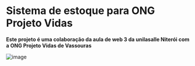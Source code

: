 # Sistema de estoque para ONG Projeto Vidas

**Este projeto é uma colaboração da aula de web 3 da unilasalle Niterói com a ONG Projeto Vidas de Vassouras**

![image](https://github.com/paulovarrone/EstoqueOngProjetoVidas/assets/100317569/89c8dd26-938d-43e2-befe-69c499f810a3)





